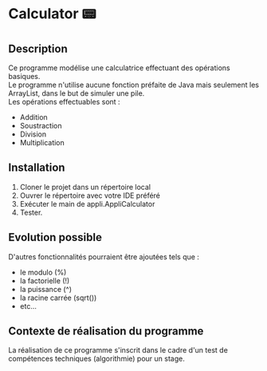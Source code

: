 # Calculator :pager:

## Description
Ce programme modélise une calculatrice effectuant des opérations basiques.  
Le programme n'utilise aucune fonction préfaite de Java mais seulement les ArrayList, dans le but de simuler une pile.  
Les opérations effectuables sont :  
- Addition
- Soustraction
- Division
- Multiplication

## Installation

1. Cloner le projet dans un répertoire local  
2. Ouvrer le répertoire avec votre IDE préféré  
3. Exécuter le main de appli.AppliCalculator  
4. Tester.

## Evolution possible

D'autres fonctionnalités pourraient être ajoutées tels que :
- le modulo (%)
- la factorielle (!) 
- la puissance (^)
- la racine carrée (sqrt())
- etc...  

## Contexte de réalisation du programme

La réalisation de ce programme s'inscrit dans le cadre d'un test de compétences techniques (algorithmie) pour un stage.
